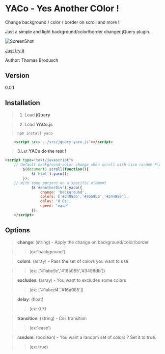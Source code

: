 # YACo - Yes Another COlor !
Change background / color / border on scroll and more !

Just a simple and light background/color/border changer jQuery plugin.

![ScreenShot](http://rawgithub.com/tom4dev/YACo/gh-pages/logo.png)




[Just try it](http://tom4dev.github.io/YACo)


Author: Thomas Brodusch

Version
---------
0.0.1

Installation
-------------
> 1. Load **jQuery**
	
> 2. Load **YACo.js**

>``npm install yaco``

```html
	<script src="../src/jquery.yaco.js"></script>
```



> 3.Let **YACo do the rest !**
```html
<script type="text/javascript">
	// Default background-color change when scroll with nice random Flat colours !
		$(document).scroll(function(){
        	$('html').yaco();
        });
	// With some options on a specific element
			$('#anotherDiv').yaco({
				change: 'background',
				colors: ['#3498db','#9b59b6','#34495e'],
				delay: '0.8s',
				speed: 'ease'
			});
	</script>
```


Options
-----------
> **change**: (string) - Apply the change on background/color/border 
			
>> (ex:'background')
	
>**colors**: (array) - Pass the set of colors you want to use 
			
>>(ex: ['#1abc9c','#16a085','#3498db'])

>**excludes**: (array) - You want to excludes some colors
>>(ex: ['#1abcd4','#16a085'])

>**delay**: (float) 
>>(ex: 0.7)

>**transition**: (string) - Css transition 
>> (ex:'ease')

>**random**: (boolean) - You want a random set of colors ? Set it to true.
>>(ex: true)


	